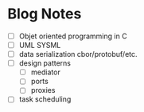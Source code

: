 # Blog Notes

- [ ] Objet oriented programming in C
- [ ] UML SYSML
- [ ] data serialization cbor/protobuf/etc.
- [ ] design patterns
	- [ ] mediator
	- [ ] ports
	- [ ] proxies
- [ ] task scheduling
